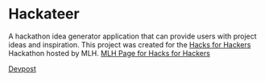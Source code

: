 # Hackateer
A hackathon idea generator application that can provide users with project ideas and inspiration. This project was created for the [Hacks for Hackers](https://hacks-for-hackers.devpost.com/) Hackathon hosted by MLH. [MLH Page for Hacks for Hackers](https://organize.mlh.io/participants/events/9847-hacks-for-hackers?_gl=1*1idnld*_ga*ODIwOTA2MzM5LjE2ODg2MjU4ODU.*_ga_E5KT6TC4TK*MTY4OTk1NzU4Ni44LjEuMTY4OTk1ODQ0Ny41MS4wLjA.)

[Devpost](https://devpost.com/software/hackateer)
